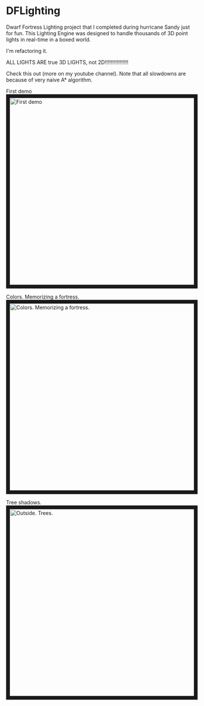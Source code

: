# DFLighting
Dwarf Fortress Lighting project that I completed during hurricane Sandy just for fun. This Lighting Engine was designed to handle thousands of 3D point lights in real-time in a boxed world. 

I'm refactoring it.


ALL LIGHTS ARE true 3D LIGHTS, not 2D!!!!!!!!!!!!!!!!


Check this out (more on my youtube channel). Note that all slowdowns are because of very naive A* algorithm.


First demo
<a href="http://www.youtube.com/watch?feature=player_embedded&v=wih3k0wnsnc" target="_blank"><img src="http://img.youtube.com/vi/wih3k0wnsnc/0.jpg" alt="First demo" width="854" height="510" border="10" /></a>


Colors. Memorizing a fortress.
<a href="http://www.youtube.com/watch?feature=player_embedded&v=6MmgC6TMkjw" target="_blank"><img src="http://img.youtube.com/vi/6MmgC6TMkjw/0.jpg" alt="Colors. Memorizing a fortress." width="854" height="510" border="10" /></a>


Tree shadows.
<a href="http://www.youtube.com/watch?feature=player_embedded&v=-ncqex8ijIM" target="_blank"><img src="http://img.youtube.com/vi/-ncqex8ijIM/0.jpg" alt="Outside. Trees." width="854" height="510" border="10" /></a>
